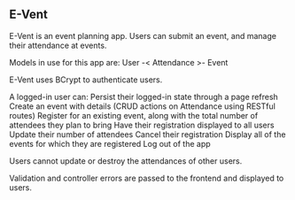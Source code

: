 <h2>E-Vent</h2>

E-Vent is an event planning app.  Users can submit an event, and manage their attendance at events.

Models in use for this app are:
  User -< Attendance >- Event

E-Vent uses BCrypt to authenticate users.  

A logged-in user can:
  Persist their logged-in state through a page refresh
  Create an event with details
    (CRUD actions on Attendance using RESTful routes)
    Register for an existing event, along with the total number of attendees they plan to bring
    Have their registration displayed to all users
    Update their number of attendees
    Cancel their registration
    Display all of the events for which they are registered
  Log out of the app

Users cannot update or destroy the attendances of other users.

Validation and controller errors are passed to the frontend and displayed to users.






